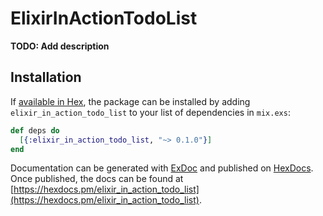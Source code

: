 # ElixirInActionTodoList

**TODO: Add description**

## Installation

If [available in Hex](https://hex.pm/docs/publish), the package can be installed
by adding `elixir_in_action_todo_list` to your list of dependencies in `mix.exs`:

```elixir
def deps do
  [{:elixir_in_action_todo_list, "~> 0.1.0"}]
end
```

Documentation can be generated with [ExDoc](https://github.com/elixir-lang/ex_doc)
and published on [HexDocs](https://hexdocs.pm). Once published, the docs can
be found at [https://hexdocs.pm/elixir_in_action_todo_list](https://hexdocs.pm/elixir_in_action_todo_list).

